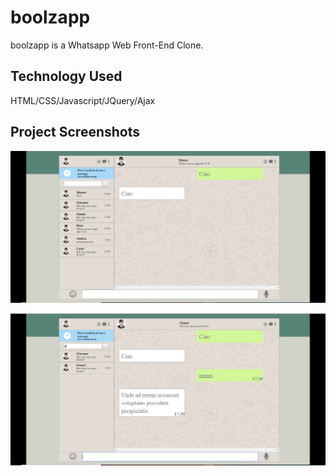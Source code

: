 # boolzapp

boolzapp is a Whatsapp Web Front-End Clone.

## Technology Used 

HTML/CSS/Javascript/JQuery/Ajax

## Project Screenshots

 
 ![](boolzapp.png)
 
 ![](boolzapp2.png)
